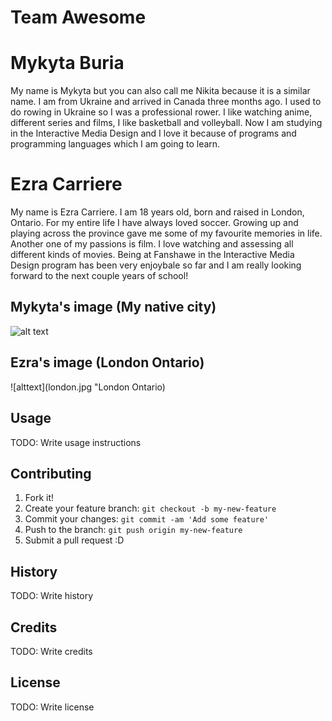 # Team Awesome

# Mykyta Buria

My name is Mykyta but you can also call me Nikita because it is a similar name. I am from Ukraine and arrived in Canada three months ago. I used to do rowing in Ukraine so I was a professional rower. I like watching anime, different series and films, I like basketball and volleyball. Now I am studying in the Interactive Media Design and I love it because of programs and programming languages which I am going to learn.  

# Ezra Carriere

My name is Ezra Carriere. I am 18 years old, born and raised in London, Ontario. For my entire life I have always loved soccer. Growing up and playing across the province gave me some of my favourite memories in life. Another one of my passions is film. I love watching and assessing all different kinds of movies. Being at Fanshawe in the Interactive Media Design program has been very enjoybale so far and I am really looking forward to the next couple years of school!

## Mykyta's image (My native city)
![alt text](https://tw-job-site-cms-service-production.s3.eu-central-1.amazonaws.com/app/uploads/2019/12/received-462006441119130-1.jpeg "My native city")

## Ezra's image (London Ontario)
![alttext](london.jpg "London Ontario) 

## Usage

TODO: Write usage instructions

## Contributing

1. Fork it!
2. Create your feature branch: `git checkout -b my-new-feature`
3. Commit your changes: `git commit -am 'Add some feature'`
4. Push to the branch: `git push origin my-new-feature`
5. Submit a pull request :D

## History

TODO: Write history

## Credits

TODO: Write credits

## License

TODO: Write license
